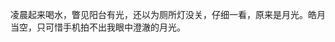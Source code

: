 <div style="display:none;" class="author">
{
    "date" : "2025-04-14",
    "weather" : "clear-night",
    "hashtag" : ["生活","夜月"],
    "picture" : ["https://sns-na-i2.xhscdn.com/spectrum/1040g34o31h6jan57428g5pgi0nb1om97si9jqoo"]
}
</div>

凌晨起来喝水，瞥见阳台有光，还以为厕所灯没关，仔细一看，原来是月光。皓月当空，只可惜手机拍不出我眼中澄澈的月光。   
